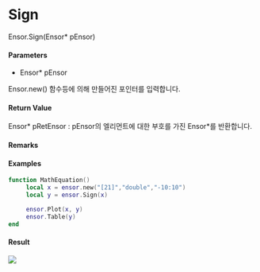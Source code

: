 # Sign

Ensor.Sign\(Ensor\* pEnsor\)

#### Parameters

* Ensor\* pEnsor

Ensor.new\(\) 함수등에 의해 만들어진 포인터를 입력합니다.

#### Return Value

Ensor\* pRetEnsor : pEnsor의 엘리먼트에 대한 부호를 가진 Ensor\*를 반환합니다.

#### Remarks

#### Examples

```lua
function MathEquation()
     local x = ensor.new("[21]","double","-10:10")
     local y = ensor.Sign(x)

     ensor.Plot(x, y)
     ensor.Table(y)
end
```

#### Result

![](/MathAPI/SignResult.png)

